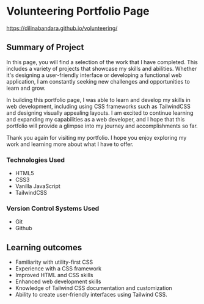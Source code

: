 # Volunteering Portfolio Page

https://dilinabandara.github.io/volunteering/

## Summary of Project
In this page, you will find a selection of the work that I have completed. This includes a variety of projects that showcase my skills and abilities. Whether it's designing a user-friendly interface or developing a functional web application, I am constantly seeking new challenges and opportunities to learn and grow.

In building this portfolio page, I was able to learn and develop my skills in web development, including using CSS frameworks such as TailwindCSS and designing visually appealing layouts. I am excited to continue learning and expanding my capabilities as a web developer, and I hope that this portfolio will provide a glimpse into my journey and accomplishments so far.

Thank you again for visiting my portfolio. I hope you enjoy exploring my work and learning more about what I have to offer.

### Technologies Used
+  HTML5
+  CSS3
+  Vanilla JavaScript
+  TailwindCSS

### Version Control Systems Used
+  Git
+  Github

## Learning outcomes
+  Familiarity with utility-first CSS
+  Experience with a CSS framework
+  Improved HTML and CSS skills
+  Enhanced web development skills
+  Knowledge of Tailwind CSS documentation and customization
+  Ability to create user-friendly interfaces using Tailwind CSS.
